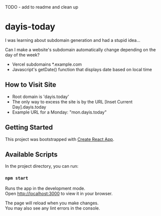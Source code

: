 TODO - add to readme and clean up

# dayis-today

I was learning about subdomain generation and had a stupid idea... <br>

Can I make a website's subdomain automatically change depending on the day of the week?
- Vercel subdomains *.example.com
- Javascript's getDate() function that displays date based on local time

## How to Visit Site
- Root domain is 'dayis.today'
- The only way to excess the site is by the URL [Inset Current Day].dayis.today
- Example URL for a Monday: "mon.dayis.today"

## Getting Started

This project was bootstrapped with [Create React App](https://github.com/facebook/create-react-app).

## Available Scripts

In the project directory, you can run:

### `npm start`

Runs the app in the development mode.\
Open [http://localhost:3000](http://localhost:3000) to view it in your browser.

The page will reload when you make changes.\
You may also see any lint errors in the console.
